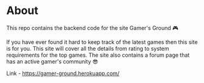 # About
This repo contains the backend code for the site Gamer's Ground :video_game:

If you have ever found it hard to keep track of the latest games then this site is for you. This site will cover all the details from rating to system requirements for the top games. The site also contains a forum page that has an active gamer's community :sunglasses:

Link - https://gamer-ground.herokuapp.com/
